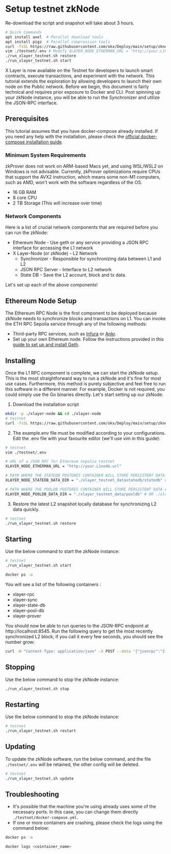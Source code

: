 # Setup testnet zkNode
Re-download the script and snapshot will take about 3 hours.
``` bash
# Quick Commands
apt install axel  # Parallel download tools
apt install pigz  # Parallel compression tools
curl -fsSL https://raw.githubusercontent.com/okx/Deploy/main/setup/zknode/run_xlayer_testnet.sh | bash -s init && cp ./testnet/example.env ./testnet/.env
vim ./testnet/.env # Modify XLAYER_NODE_ETHERMAN_URL = "http://your.L1node.url"
./run_xlayer_testnet.sh restore 
./run_xlayer_testnet.sh start
```

X Layer is now available on the Testnet for developers to launch smart contracts, execute transactions, and experiment with the network. This tutorial extends the exploration by allowing developers to launch their own node on the Public network.
Before we begin, this document is fairly technical and requires prior exposure to Docker and CLI. Post spinning up your zkNode instance, you will be able to run the Synchronizer and utilize the JSON-RPC interface.

## Prerequisites
This tutorial assumes that you have docker-compose already installed. If you need any help with the installation, please check the [official docker-compose installation guide](https://docs.docker.com/compose/install/).

### Minimum System Requirements
zkProver does not work on ARM-based Macs yet, and using WSL/WSL2 on Windows is not advisable. Currently, zkProver optimizations require CPUs that support the AVX2 instruction, which means some non-M1 computers, such as AMD, won't work with the software regardless of the OS.


- 16 GB RAM
- 8 core CPU
- 2 TB Storage (This will increase over time) 

### Network Components
Here is a list of crucial network components that are required before you can run the zkNode:
- Ethereum Node - Use geth or any service providing a JSON RPC interface for accessing the L1 network
- X Layer-Node (or zkNode)  - L2 Network
  - Synchronizer - Responsible for synchronizing data between L1 and L2
  - JSON RPC Server - Interface to L2 network 
  - State DB - Save the L2 account, block and tx data.

Let's set up each of the above components!

## Ethereum Node Setup
The Ethereum RPC Node is the first component to be deployed because zkNode needs to synchronize blocks and transactions on L1. You can invoke the ETH RPC Sepolia service through any of the following methods:
- Third-party RPC services, such as [Infura](https://www.infura.io/) or [Ankr](https://www.ankr.com/).
- Set up your own Ethereum node. Follow the instructions provided in this [guide to set up and install Geth](https://geth.ethereum.org/docs/getting-started/installing-geth).

## Installing
Once the L1 RPC component is complete, we can start the zkNode setup. This is the most straightforward way to run a zkNode and it's fine for most use cases. 
Furthermore, this method is purely subjective and feel free to run this software in a different manner. For example, Docker is not required, you could simply use the Go binaries directly.
Let's start setting up our zkNode:

1. Download the installation script
``` bash
mkdir -p ./xlayer-node && cd ./xlayer-node
# testnet
curl -fsSL https://raw.githubusercontent.com/okx/Deploy/main/setup/zknode/run_xlayer_testnet.sh | bash -s init && cp ./testnet/example.env ./testnet/.env
```

2. The example.env file must be modified according to your configurations. Edit the .env file with your favourite editor (we'll use vim in this guide): 

``` bash
# testnet
vim ./testnet/.env
```

``` bash
# URL of a JSON RPC for Ethereum Sepolia testnet
XLAYER_NODE_ETHERMAN_URL = "http://your.L1node.url"

# PATH WHERE THE STATEDB POSTGRES CONTAINER WILL STORE PERSISTENT DATA
XLAYER_NODE_STATEDB_DATA_DIR = "./xlayer_testnet_datastatedb/statedb" # OR ./xlayer_testnet_datastatedb/ for testnet

# PATH WHERE THE POOLDB POSTGRES CONTAINER WILL STORE PERSISTENT DATA #
XLAYER_NODE_POOLDB_DATA_DIR = "./xlayer_testnet_data/pooldb" # OR ./xlayer_testnet_data/pooldb/ for testnet
```

3. Restore the latest L2 snapshot  locally database for synchronizing  L2 data quickly.
``` bash
# testnet
./run_xlayer_testnet.sh restore 
```

## Starting
Use the below command to start the zkNode instance:
``` bash
# testnet
./run_xlayer_testnet.sh start

docker ps -a
```

You will see a list of the following containers :
  - xlayer-rpc
  - xlayer-sync
  - xlayer-state-db
  - xlayer-pool-db
  - xlayer-prover

You should now be able to run queries to the JSON-RPC endpoint at http://localhost:8545.
Run the following query to get the most recently synchronized L2 block; if you call it every few seconds, you should see the number grow:
``` bash
curl -H "Content-Type: application/json" -X POST --data '{"jsonrpc":"2.0","method":"eth_blockNumber","params":[],"id":83}' http://localhost:8545
```

## Stopping
Use the below command to stop the zkNode instance:
``` bash
./run_xlayer_testnet.sh stop
```

## Restarting
Use the below command to stop the zkNode instance:
``` bash
# testnet
./run_xlayer_testnet.sh restart
```
## Updating
To update the zkNode software, run the below command, and the file ```./testnet/.env``` will be retained, the other config will be deleted.
``` bash
# testnet
./run_xlayer_testnet.sh update
```

## Troubleshooting
- It's possible that the machine you're using already uses some of the necessary ports. In this case, you can change them directly ```./testnet/docker-compose.yml```.
- If one or more containers are crashing, please check the logs using the command below:
``` bash
docker ps -a

docker logs <cointainer_name>
```
